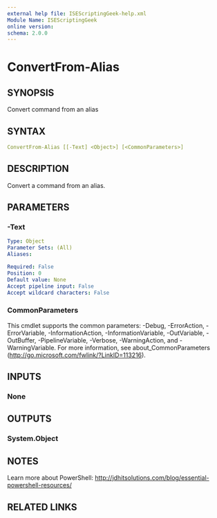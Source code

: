 ```yaml
---
external help file: ISEScriptingGeek-help.xml
Module Name: ISEScriptingGeek
online version:
schema: 2.0.0
---
```


# ConvertFrom-Alias

## SYNOPSIS

Convert command from an alias

## SYNTAX

```yaml
ConvertFrom-Alias [[-Text] <Object>] [<CommonParameters>]
```

## DESCRIPTION

Convert a command from an alias.


## PARAMETERS

### -Text

```yaml
Type: Object
Parameter Sets: (All)
Aliases:

Required: False
Position: 0
Default value: None
Accept pipeline input: False
Accept wildcard characters: False
```

### CommonParameters

This cmdlet supports the common parameters: -Debug, -ErrorAction, -ErrorVariable, -InformationAction, -InformationVariable, -OutVariable, -OutBuffer, -PipelineVariable, -Verbose, -WarningAction, and -WarningVariable.
For more information, see about_CommonParameters (http://go.microsoft.com/fwlink/?LinkID=113216).

## INPUTS

### None

## OUTPUTS

### System.Object

## NOTES

Learn more about PowerShell: http://jdhitsolutions.com/blog/essential-powershell-resources/

## RELATED LINKS
